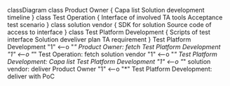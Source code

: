 classDiagram
	class Product Owner {
	Capa list
	Solution development timeline
	}
	class Test Operation { 
	Interface of involved TA tools
	Acceptance test scenario
	}
	class solution vendor {
	SDK for solution
	Source code of access to interface
	}
	class Test Platform Development {
	Scripts of test interface
	Solution develiver plan
	TA requirement
	}
	Test Platform Development "1" <--o "*" Product Owner: fetch
  	Test Platform Development "1" <--o "*" Test Operation: fetch
   	solution vendor "1" <--o "*" Test Platform Development: Capa list
    Test Platform Development "1" <--o "*" solution vendor: deliver
    Product Owner "1" <--o "*" Test Platform Development: deliver with PoC
